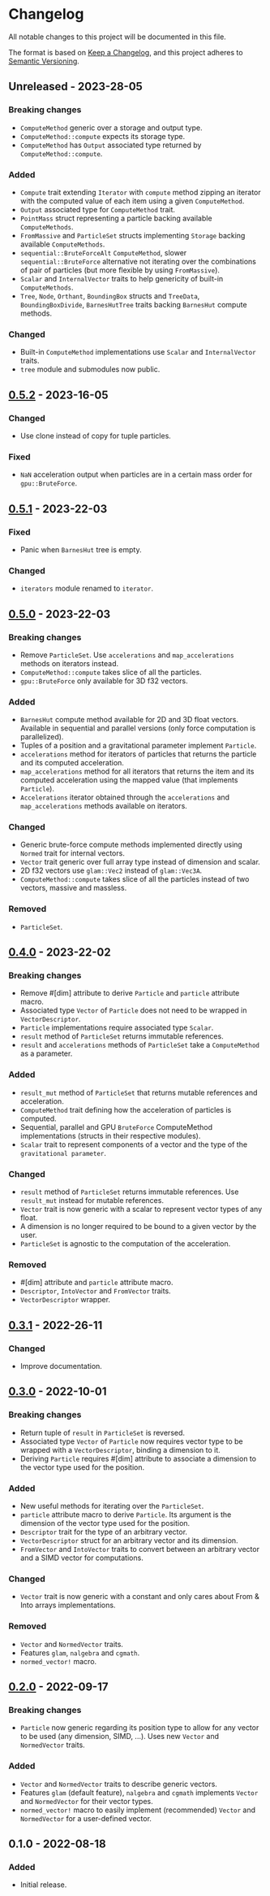 # Changelog

All notable changes to this project will be documented in this file.

The format is based on [Keep a Changelog](https://keepachangelog.com/en/1.0.0/),
and this project adheres to [Semantic Versioning](https://semver.org/spec/v2.0.0.html).

## Unreleased - 2023-28-05

### Breaking changes

- `ComputeMethod` generic over a storage and output type.
- `ComputeMethod::compute` expects its storage type.
- `ComputeMethod` has `Output` associated type returned by `ComputeMethod::compute`.

### Added

- `Compute` trait extending `Iterator` with `compute` method zipping an iterator with the computed value of each item using a given `ComputeMethod`.
- `Output` associated type for `ComputeMethod` trait.
- `PointMass` struct representing a particle backing available `ComputeMethods`.
- `FromMassive` and `ParticleSet` structs implementing `Storage` backing available `ComputeMethods`.
- `sequential::BruteForceAlt` `ComputeMethod`, slower `sequential::BruteForce` alternative not iterating over the combinations of pair of particles (but more flexible by using `FromMassive`).
- `Scalar` and `InternalVector` traits to help genericity of built-in `ComputeMethods`.
- `Tree`, `Node`, `Orthant`, `BoundingBox` structs and `TreeData`, `BoundingBoxDivide`, `BarnesHutTree` traits backing `BarnesHut` compute methods.

### Changed

- Built-in `ComputeMethod` implementations use `Scalar` and `InternalVector` traits.
- `tree` module and submodules now public.

## [0.5.2] - 2023-16-05

### Changed

- Use clone instead of copy for tuple particles.

### Fixed

- `NaN` acceleration output when particles are in a certain mass order for `gpu::BruteForce`.

## [0.5.1] - 2023-22-03

### Fixed

- Panic when `BarnesHut` tree is empty.

### Changed

- `iterators` module renamed to `iterator`.

## [0.5.0] - 2023-22-03

### Breaking changes

- Remove `ParticleSet`. Use `accelerations` and `map_accelerations` methods on iterators instead.
- `ComputeMethod::compute` takes slice of all the particles.
- `gpu::BruteForce` only available for 3D f32 vectors.

### Added

- `BarnesHut` compute method available for 2D and 3D float vectors. Available in sequential and parallel versions (only force computation is parallelized).
- Tuples of a position and a gravitational parameter implement `Particle`.
- `accelerations` method for iterators of particles that returns the particle and its computed acceleration.
- `map_accelerations` method for all iterators that returns the item and its computed acceleration using the mapped value (that implements `Particle`).
- `Accelerations` iterator obtained through the `accelerations` and `map_accelerations` methods available on iterators.

### Changed

- Generic brute-force compute methods implemented directly using `Normed` trait for internal vectors.
- `Vector` trait generic over full array type instead of dimension and scalar.
- 2D f32 vectors use `glam::Vec2` instead of `glam::Vec3A`.
- `ComputeMethod::compute` takes slice of all the particles instead of two vectors, massive and massless.

### Removed

- `ParticleSet`.

## [0.4.0] - 2023-22-02

### Breaking changes

- Remove #[dim] attribute to derive `Particle` and `particle` attribute macro.
- Associated type `Vector` of `Particle` does not need to be wrapped in `VectorDescriptor`.
- `Particle` implementations require associated type `Scalar`.
- `result` method of `ParticleSet` returns immutable references.
- `result` and `accelerations` methods of `ParticleSet` take a `ComputeMethod` as a parameter.

### Added

- `result_mut` method of `ParticleSet` that returns mutable references and acceleration.
- `ComputeMethod` trait defining how the acceleration of particles is computed.
- Sequential, parallel and GPU `BruteForce` ComputeMethod implementations (structs in their respective modules).
- `Scalar` trait to represent components of a vector and the type of the `gravitational parameter`.

### Changed

- `result` method of `ParticleSet` returns immutable references. Use `result_mut` instead for mutable references.
- `Vector` trait is now generic with a scalar to represent vector types of any float.
- A dimension is no longer required to be bound to a given vector by the user.
- `ParticleSet` is agnostic to the computation of the acceleration.

### Removed

- #[dim] attribute and `particle` attribute macro.
- `Descriptor`, `IntoVector` and `FromVector` traits.
- `VectorDescriptor` wrapper.

## [0.3.1] - 2022-26-11

### Changed

- Improve documentation.

## [0.3.0] - 2022-10-01

### Breaking changes

- Return tuple of `result` in `ParticleSet` is reversed.
- Associated type `Vector` of `Particle` now requires vector type to be wrapped with a `VectorDescriptor`, binding a dimension to it.
- Deriving `Particle` requires #[dim] attribute to associate a dimension to the vector type used for the position.

### Added

- New useful methods for iterating over the `ParticleSet`.
- `particle` attribute macro to derive `Particle`. Its argument is the dimension of the vector type used for the position.
- `Descriptor` trait for the type of an arbitrary vector.
- `VectorDescriptor` struct for an arbitrary vector and its dimension.
- `FromVector` and `IntoVector` traits to convert between an arbitrary vector and a SIMD vector for computations.

### Changed

- `Vector` trait is now generic with a constant and only cares about From & Into arrays implementations.

### Removed

- `Vector` and `NormedVector` traits.
- Features `glam`, `nalgebra` and `cgmath`.
- `normed_vector!` macro.

## [0.2.0] - 2022-09-17

### Breaking changes

- `Particle` now generic regarding its position type to allow for any vector to be used (any dimension, SIMD, ...). Uses new `Vector` and `NormedVector` traits.

### Added

- `Vector` and `NormedVector` traits to describe generic vectors.
- Features `glam` (default feature), `nalgebra` and `cgmath` implements `Vector` and `NormedVector` for their vector types.
- `normed_vector!` macro to easily implement (recommended) `Vector` and `NormedVector` for a user-defined vector.

## 0.1.0 - 2022-08-18

### Added

- Initial release.

[0.5.2]: https://github.com/Canleskis/particular/compare/v0.5.1...v0.5.2
[0.5.1]: https://github.com/Canleskis/particular/compare/v0.5.0...v0.5.1
[0.5.0]: https://github.com/Canleskis/particular/compare/v0.4.0...v0.5.0
[0.4.0]: https://github.com/Canleskis/particular/compare/v0.3.1...v0.4.0
[0.3.1]: https://github.com/Canleskis/particular/compare/v0.3.0...v0.3.1
[0.3.0]: https://github.com/Canleskis/particular/compare/v0.2.0...v0.3.0
[0.2.0]: https://github.com/Canleskis/particular/compare/v0.1.6...v0.2.0
